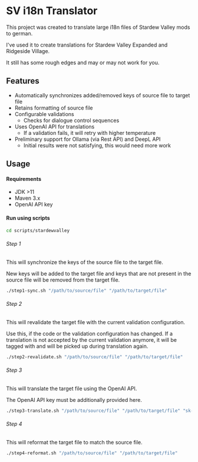 # SV i18n Translator

This project was created to translate large i18n files of Stardew Valley mods to german.

I've used it to create translations for Stardew Valley Expanded and Ridgeside Village.

It still has some rough edges and may or may not work for you.

## Features
- Automatically synchronizes added/removed keys of source file to target file
- Retains formatting of source file
- Configurable validations
  - Checks for dialogue control sequences
- Uses OpenAI API for translations
  - If a validation fails, it will retry with higher temperature
- Preliminary support for Ollama (via Rest API) and DeepL API 
  - Initial results were not satisfying, this would need more work

## Usage

#### Requirements

- JDK >11
- Maven 3.x
- OpenAI API key

#### Run using scripts

```bash
cd scripts/stardewvalley
```

###### Step 1

This will synchronize the keys of the source file to the target file.

New keys will be added to the target file and keys that are not present in the source file will be removed from the target file.

```bash
./step1-sync.sh "/path/to/source/file" "/path/to/target/file"
```

###### Step 2

This will revalidate the target file with the current validation configuration.

Use this, if the code or the validation configuration has changed. If a translation is not accepted by the current validation anymore, it will be tagged with <ERROR> and will be picked up during translation again.

```bash
./step2-revalidate.sh "/path/to/source/file" "/path/to/target/file"
```

###### Step 3

This will translate the target file using the OpenAI API.

The OpenAI API key must be additionally provided here.

```bash
./step3-translate.sh "/path/to/source/file" "/path/to/target/file" "sk-..."
```

###### Step 4

This will reformat the target file to match the source file.

```bash
./step4-reformat.sh "/path/to/source/file" "/path/to/target/file"
```